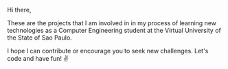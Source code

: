 Hi there,

These are the projects that I am involved in in my process of learning new technologies as a Computer Engineering student at the Virtual University of the State of Sao Paulo.

I hope I can contribute or encourage you to seek new challenges. Let's code and have fun! ✌️
